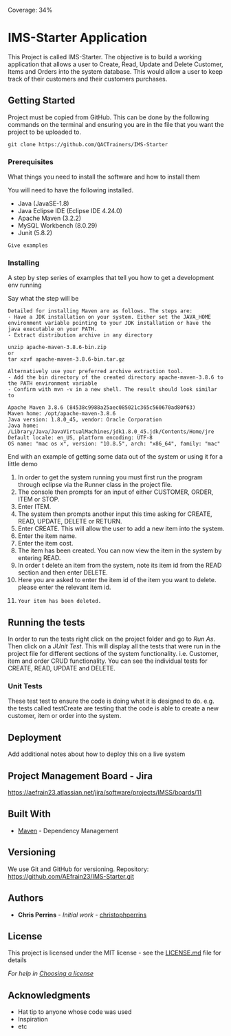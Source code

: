 Coverage: 34%
# IMS-Starter Application

This Project is called IMS-Starter. The objective is to build a working application that allows a user to Create, Read, Update and Delete Customer, Items and Orders into the system database. This would allow a user to keep track of their customers and their customers purchases. 

## Getting Started

Project must be copied from GitHub. This can be done by the following commands on the terminal and ensuring you are in the file that you want the project to be uploaded to.

```
git clone https://github.com/QACTrainers/IMS-Starter
```

### Prerequisites

What things you need to install the software and how to install them

You will need to have the following installed.

- Java 			(JavaSE-1.8)
- Java Eclipse IDE	(Eclipse IDE 4.24.0)
- Apache Maven		(3.2.2)
- MySQL Workbench	(8.0.29)
- Junit			(5.8.2)

```
Give examples
```

### Installing

A step by step series of examples that tell you how to get a development env running

Say what the step will be

```
Detailed for installing Maven are as follows. The steps are:
- Have a JDK installation on your system. Either set the JAVA_HOME environment variable pointing to your JDK installation or have the java executable on your PATH.
- Extract distribution archive in any directory

unzip apache-maven-3.8.6-bin.zip
or
tar xzvf apache-maven-3.8.6-bin.tar.gz

Alternatively use your preferred archive extraction tool.
- Add the bin directory of the created directory apache-maven-3.8.6 to the PATH environment variable
- Confirm with mvn -v in a new shell. The result should look similar to

Apache Maven 3.8.6 (84538c9988a25aec085021c365c560670ad80f63)
Maven home: /opt/apache-maven-3.8.6
Java version: 1.8.0_45, vendor: Oracle Corporation
Java home: /Library/Java/JavaVirtualMachines/jdk1.8.0_45.jdk/Contents/Home/jre
Default locale: en_US, platform encoding: UTF-8
OS name: "mac os x", version: "10.8.5", arch: "x86_64", family: "mac"
```

End with an example of getting some data out of the system or using it for a little demo

1. 	In order to get the system running you must first run the program through eclipse via the Runner class in the project file.
2. 	The console then prompts for an input of either CUSTOMER, ORDER, ITEM or STOP.
3. 	Enter ITEM.
4. 	The system then prompts another input this time asking for CREATE, READ, UPDATE, DELETE or RETURN.
5. 	Enter CREATE. This will allow the user to add a new item into the system.
6. 	Enter the item name.
7. 	Enter the item cost.
8. 	The item has been created. You can now view the item in the system by entering READ.
9. 	In order t delete an item from the system, note its item id from the READ section and then enter DELETE.
10.	Here you are asked to enter the item id of the item you want to delete. please enter the relevant item id.
11. 	Your item has been deleted.

## Running the tests


In order to run the tests right click on the project folder and go to *Run As*. Then click on a *JUnit Test*.
This will display all the tests that were run in the project file for different sections of the system functionality. i.e. Customer, item and order CRUD functionality.
You can see the individual tests for CREATE, READ, UPDATE and DELETE.


### Unit Tests 

These test test to ensure the code is doing what it is designed to do. e.g. the tests called testCreate are testing that the code is able to create a new customer, item or
order into the system.


## Deployment

Add additional notes about how to deploy this on a live system

## Project Management Board - Jira

https://aefrain23.atlassian.net/jira/software/projects/IMSS/boards/11

## Built With

* [Maven](https://maven.apache.org/) - Dependency Management

## Versioning

We use Git and GitHub for versioning. Repository: https://github.com/AEfrain23/IMS-Starter.git

## Authors

* **Chris Perrins** - *Initial work* - [christophperrins](https://github.com/christophperrins)

## License

This project is licensed under the MIT license - see the [LICENSE.md](LICENSE.md) file for details 

*For help in [Choosing a license](https://choosealicense.com/)*

## Acknowledgments

* Hat tip to anyone whose code was used
* Inspiration
* etc
